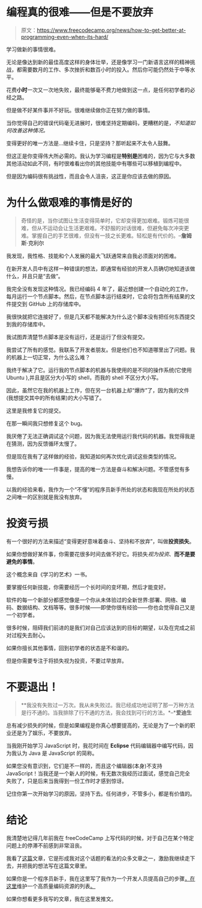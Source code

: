 # 编程真的很难——但是不要放弃

> 原文：<https://www.freecodecamp.org/news/how-to-get-better-at-programming-even-when-its-hard/>

学习做新的事情很难。

无论是像达到新的最佳高度这样的身体壮举，还是像学习一门新语言这样的精神挑战，都需要数月的工作、多次挫折和数百小时的投入。然后你可能仍然处于中等水平。

花费**小时**一次又一次地失败，最终能够毫不费力地做到这一点，是任何初学者的必经之路。

但是做不好某件事并不好玩。很难继续做你正在努力做的事情。

当你觉得自己的错误代码毫无进展时，很难坚持定期编码，更糟糕的是，*不知道如何改善这种情况。*

变得更好的唯一方法是...继续卡住，只是坚持？那听起来不太令人鼓舞。

但这正是你变得伟大所必需的。我认为学习编程是**特别是**困难的，因为它与大多数其他活动如此不同，有时很难看出你的其他技能中有哪些可以移植到编程中。

但是因为编码很有挑战性，而且会令人沮丧，这正是你应该去做的原因。

# 为什么做艰难的事情是好的

> 奇怪的是，当你试图让生活变得简单时，它却变得更加艰难。锻炼可能很难，但从不运动会让生活更艰难。不舒服的对话很难，但避免每次冲突更难。掌握自己的手艺很难，但没有一技之长更难。轻松是有代价的。–**詹姆斯·克利尔**

我发现，我性格、技能和个人发展的最大飞跃通常来自我必须面对的困难。

在新开发人员中有这样一种错误的想法，即通常有经验的开发人员确切地知道该做什么，并且只是“去做”。

我完全没有发现这种情况。我已经编码 4 年了，最近想创建一个自动化的工作，每月运行一个节点脚本。然后，在节点脚本运行结束时，它会将包含所有结果的文件提交到 GitHub 上的存储库中。

我很快就把它连接好了，但是几天都不能解决为什么这个脚本没有把任何东西提交到我的存储库中。

我试图弄清楚节点脚本是没有运行，还是运行了但没有提交。

我尝试了所有的感觉。我联系了开发者朋友。但是他们也不知道哪里出了问题。我的机器上一切正常，为什么这么难？

我终于解决了它。运行我的节点脚本的机器与我使用的是不同的操作系统(它使用 Ubuntu ),并且是区分大小写的 shell，而我的 shell 不区分大小写。

因此，虽然它在我的机器上工作，但在另一台机器上却“爆炸”了，因为我的文件(我想提交其中的所有结果)的大小写错了。

这里是我修复它的提交。

在那一瞬间我只想修复这个 bug。

我厌倦了无法正确调试这个问题，因为我无法使用运行我代码的机器。我觉得我是在猜测，因为反馈循环太慢了。

但是现在我有了这样做的经验，我知道如何再次优化调试这些类型的情况。

我想告诉你的唯一一件事是，提高的唯一方法是奋斗和解决问题。不管感觉有多慢。

以我的经验来看，我作为一个“不懂”的程序员新手所处的状态和我现在所处的状态之间唯一的区别就是我没有放弃。

# 投资亏损

有一个很好的方法来描述“变得更好意味着奋斗、坚持和不放弃”，叫做**投资损失**。

如果你想做好某件事，你需要花很多时间去做不好它。将损失*视为投资*、**而不是要避免的事情**。

这个概念来自《学习的艺术》一书。

要掌握任何新技能，你需要经历一个长时间的变坏期，然后才能变好。

软件的每一个新部分都感觉像是一个你从未体验过的全新世界:部署、网络、编码、数据结构、文档等等。很多时候——即使你很有经验——你也会觉得自己又是一个初学者。

很多时候，阻碍我们前进的是我们对自己应该达到的目标的期望，以及在完成之前对过程失去耐心。

如果你擅长其他事情，回到初学者的状态是不和谐的。

但是你需要专注于将损失视为投资，不要过早放弃。

# 不要退出！

> **我没有失败过一万次。我从未失败过。我已经成功地证明了那一万种方法是行不通的。当我排除了行不通的方法，我会找到可行的方法。*–***爱迪生**

总有减少损失的时候，但是如果编程是你真心想要提高的，无论是为了一个新的职业还是为了娱乐，不要放弃。

当我刚开始学习 JavaScript 时，我花时间在 **Eclipse** 代码编辑器中编写代码，因为我认为 Java 是 JavaScript 的简称。

如果您没有意识到，它们是不一样的，而且这个编辑器(本身)不支持 JavaScript！当我还是一个新人的时候，有无数次我经历过面试，感觉自己完全失败了，只是后来当我得到一份工作时才感到惊讶。

记住你第一次开始学习的原因，坚持下去。任何进步，不管多小，都是有价值的。

# **结论**

我清楚地记得几年前我在 freeCodeCamp 上写代码的时候，对于自己在某个特定问题上的停滞不前感到非常沮丧。

我看了[这篇](https://www.freecodecamp.org/news/make-your-hobby-harder-programming-is-difficult-thats-why-you-should-learn-it-e4627aee41a1/)文章，它是形成我对这个话题的看法的众多文章之一，激励我继续走下去，并把我的想法写在这篇文章里。

如果你是一个程序员新手，我在这里写了我作为一个开发人员提高自己的步骤[，在这里](https://www.freecodecamp.org/news/how-to-become-a-better-developer/)维护一个高质量编码资源的列表[。](https://github.com/kealanparr/Every-link-I-wish-I-had-as-a-beginner)

如果你想看更多我写的文章，我在这里发推文。